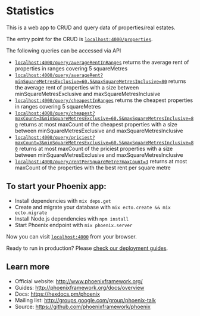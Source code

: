# Statistics

This is a web app to CRUD and query data of properties/real estates.

The entry point for the CRUD is [`localhost:4000/properties`](http://localhost:4000/properties).

The following queries can be accessed via API
  * [`localhost:4000/query/averageRentInRanges`](http://localhost:4000/query/averageRentInRanges) returns the average rent of properties in ranges covering 5 squareMetres
  * [`localhost:4000/query/averageRent?minSquareMetresExclusive=60.5&maxSquareMetresInclusive=80`](http://localhost:4000/query/averageRent?minSquareMetresExclusive=60.5&maxSquareMetresInclusive=80) returns the average rent of properties with a size between minSquareMetresExclusive and maxSquareMetresInclusive
  * [`localhost:4000/query/cheapestInRanges`](http://localhost:4000/query/cheapestInRanges) returns the cheapest properties in ranges covering 5 squareMetres
  * [`localhost:4000/query/cheapest?maxCount=3&minSquareMetresExclusive=60.5&maxSquareMetresInclusive=80`](http://localhost:4000/query/cheapest?maxCount=3&minSquareMetresExclusive=60.5&maxSquareMetresInclusive=80) returns at most maxCount of the cheapest properties with a size between minSquareMetresExclusive and maxSquareMetresInclusive
  * [`localhost:4000/query/priciest?maxCount=3&minSquareMetresExclusive=60.5&maxSquareMetresInclusive=80`](http://localhost:4000/query/priciest?maxCount=3&minSquareMetresExclusive=60.5&maxSquareMetresInclusive=80) returns at most maxCount of the priciest properties with a size between minSquareMetresExclusive and maxSquareMetresInclusive
  * [`localhost:4000/query/rentPerSquareMetre?maxCount=3`](http://localhost:4000/query/rentPerSquareMetre?maxCount=3) returns at most maxCount of the properties with the best rent per square metre

## To start your Phoenix app:

  * Install dependencies with `mix deps.get`
  * Create and migrate your database with `mix ecto.create && mix ecto.migrate`
  * Install Node.js dependencies with `npm install`
  * Start Phoenix endpoint with `mix phoenix.server`

Now you can visit [`localhost:4000`](http://localhost:4000) from your browser.

Ready to run in production? Please [check our deployment guides](http://www.phoenixframework.org/docs/deployment).

## Learn more

  * Official website: http://www.phoenixframework.org/
  * Guides: http://phoenixframework.org/docs/overview
  * Docs: https://hexdocs.pm/phoenix
  * Mailing list: http://groups.google.com/group/phoenix-talk
  * Source: https://github.com/phoenixframework/phoenix
